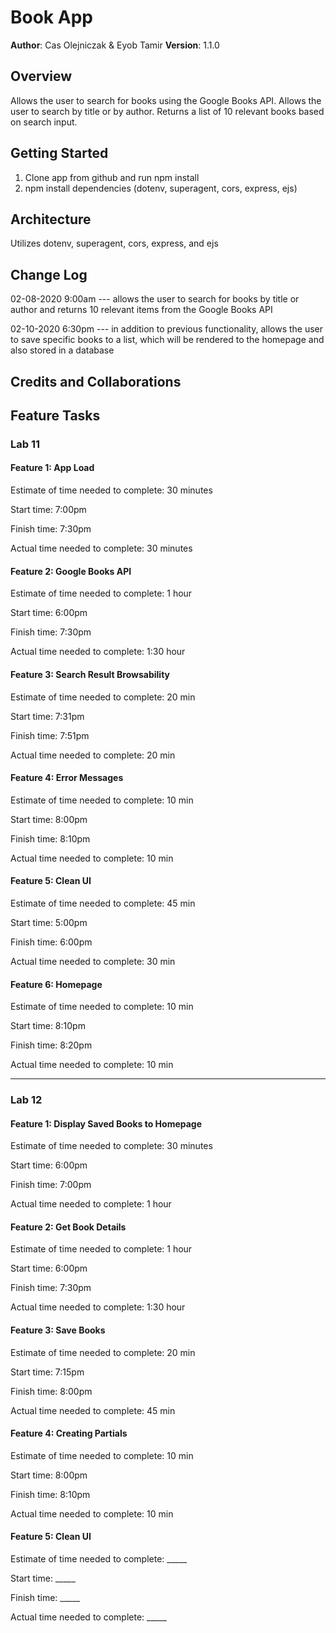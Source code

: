 # Book App

**Author**: Cas Olejniczak & Eyob Tamir
**Version**: 1.1.0

## Overview
Allows the user to search for books using the Google Books API.
Allows the user to search by title or by author.
Returns a list of 10 relevant books based on search input.

## Getting Started
1. Clone app from github and run npm install
2. npm install dependencies (dotenv, superagent, cors, express, ejs)

## Architecture
Utilizes dotenv, superagent, cors, express, and ejs

## Change Log
02-08-2020 9:00am --- allows the user to search for books by title or author and returns 10 relevant items from the Google Books API

02-10-2020 6:30pm --- in addition to previous functionality, allows the user to save specific books to a list, which will be rendered to the homepage and also stored in a database

## Credits and Collaborations


## Feature Tasks

### Lab 11

#### Feature 1: App Load
Estimate of time needed to complete: 30 minutes

Start time: 7:00pm

Finish time: 7:30pm

Actual time needed to complete: 30 minutes

#### Feature 2: Google Books API
Estimate of time needed to complete: 1 hour

Start time: 6:00pm

Finish time: 7:30pm

Actual time needed to complete: 1:30 hour

#### Feature 3: Search Result Browsability
Estimate of time needed to complete: 20 min

Start time: 7:31pm

Finish time: 7:51pm

Actual time needed to complete: 20 min

#### Feature 4: Error Messages
Estimate of time needed to complete: 10 min

Start time: 8:00pm

Finish time: 8:10pm

Actual time needed to complete: 10 min

#### Feature 5: Clean UI
Estimate of time needed to complete: 45 min

Start time: 5:00pm

Finish time: 6:00pm

Actual time needed to complete: 30 min

#### Feature 6: Homepage
Estimate of time needed to complete: 10 min

Start time: 8:10pm

Finish time: 8:20pm

Actual time needed to complete: 10 min

-------------------------------------------------

### Lab 12

#### Feature 1: Display Saved Books to Homepage
Estimate of time needed to complete: 30 minutes

Start time: 6:00pm

Finish time: 7:00pm

Actual time needed to complete: 1 hour

#### Feature 2: Get Book Details
Estimate of time needed to complete: 1 hour

Start time: 6:00pm

Finish time: 7:30pm

Actual time needed to complete: 1:30 hour

#### Feature 3: Save Books
Estimate of time needed to complete: 20 min

Start time: 7:15pm

Finish time: 8:00pm

Actual time needed to complete: 45 min

#### Feature 4: Creating Partials
Estimate of time needed to complete: 10 min

Start time: 8:00pm

Finish time: 8:10pm

Actual time needed to complete: 10 min

#### Feature 5: Clean UI
Estimate of time needed to complete: _____

Start time: _____

Finish time: _____

Actual time needed to complete: _____
